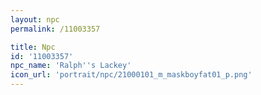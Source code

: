 ```yaml
---
layout: npc
permalink: /11003357

title: Npc
id: '11003357'
npc_name: 'Ralph''s Lackey'
icon_url: 'portrait/npc/21000101_m_maskboyfat01_p.png'
---
```

